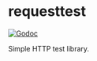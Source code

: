 # requesttest

[![Godoc](https://godoc.org/github.com/hoanhan101/requesttest?status.svg)](https://godoc.org/github.com/hoanhan101/requesttest)

Simple HTTP test library.
